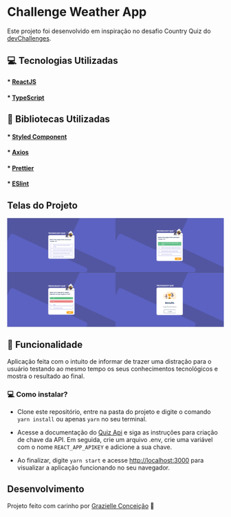 # Challenge Weather App

Este projeto foi desenvolvido em inspiração no desafio Country Quiz do [devChallenges](https://devchallenges.io/challenges/Bu3G2irnaXmfwQ8sZkw8).

## :computer: Tecnologias Utilizadas
#### * [ReactJS](https://reactjs.org/)
#### * [TypeScript](https://www.typescriptlang.org/)

## :closed_book: Bibliotecas Utilizadas
#### * [Styled Component](https://styled-components.com/)
#### * [Axios](https://github.com/axios/axios)
#### * [Prettier](https://prettier.io/)
#### * [ESlint](https://eslint.org/)

## Telas do Projeto
<div style="display: flex; flex-direction: row; flex-wrap: wrap">
    <img src="./images/dashboard.png" width="50%" />
    <img src="./images/correct.png" width="50%" />
    <img src="./images/incorrect.png" width="50%" />
    <img src="./images/results.png" width="50%" />
</div>

## :rocket: Funcionalidade
Aplicação feita com o intuito de informar de trazer uma distração para o usuário testando ao mesmo tempo os seus conhecimentos tecnológicos e mostra o resultado ao final.

### :computer: Como instalar?
* Clone este repositório, entre na pasta do projeto e digite o comando ``yarn install`` ou apenas ``yarn`` no seu terminal. 

* Acesse a documentação do [Quiz Api](https://quizapi.io/docs/1.0/overview) e siga as instruções para criação de chave da API. Em seguida, crie um arquivo .env, crie uma variável com o nome ``REACT_APP_APIKEY`` e adicione a sua chave.

* Ao finalizar, digite ``yarn start`` e acesse [http://localhost:3000](http://localhost:3000) para visualizar a aplicação funcionando no seu navegador.

## Desenvolvimento
Projeto feito com carinho por [Grazielle Conceição](https://www.linkedin.com/in/grazielle-concei%C3%A7%C3%A3o-680b29161/) 🚀